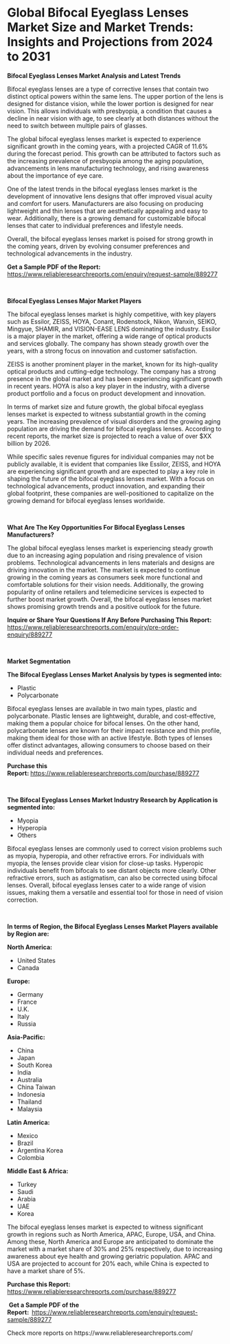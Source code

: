 <p><h1>Global Bifocal Eyeglass Lenses Market Size and Market Trends: Insights and Projections from 2024 to 2031</h1></p><p><strong>Bifocal Eyeglass Lenses Market Analysis and Latest Trends</strong></p>
<p><p>Bifocal eyeglass lenses are a type of corrective lenses that contain two distinct optical powers within the same lens. The upper portion of the lens is designed for distance vision, while the lower portion is designed for near vision. This allows individuals with presbyopia, a condition that causes a decline in near vision with age, to see clearly at both distances without the need to switch between multiple pairs of glasses.</p><p>The global bifocal eyeglass lenses market is expected to experience significant growth in the coming years, with a projected CAGR of 11.6% during the forecast period. This growth can be attributed to factors such as the increasing prevalence of presbyopia among the aging population, advancements in lens manufacturing technology, and rising awareness about the importance of eye care.</p><p>One of the latest trends in the bifocal eyeglass lenses market is the development of innovative lens designs that offer improved visual acuity and comfort for users. Manufacturers are also focusing on producing lightweight and thin lenses that are aesthetically appealing and easy to wear. Additionally, there is a growing demand for customizable bifocal lenses that cater to individual preferences and lifestyle needs.</p><p>Overall, the bifocal eyeglass lenses market is poised for strong growth in the coming years, driven by evolving consumer preferences and technological advancements in the industry.</p></p>
<p><strong>Get a Sample PDF of the Report:&nbsp;</strong> <a href="https://www.reliableresearchreports.com/enquiry/request-sample/889277">https://www.reliableresearchreports.com/enquiry/request-sample/889277</a></p>
<p>&nbsp;</p>
<p><strong>Bifocal Eyeglass Lenses Major Market Players</strong></p>
<p><p>The bifocal eyeglass lenses market is highly competitive, with key players such as Essilor, ZEISS, HOYA, Conant, Rodenstock, Nikon, Wanxin, SEIKO, Mingyue, SHAMIR, and VISION-EASE LENS dominating the industry. Essilor is a major player in the market, offering a wide range of optical products and services globally. The company has shown steady growth over the years, with a strong focus on innovation and customer satisfaction.</p><p>ZEISS is another prominent player in the market, known for its high-quality optical products and cutting-edge technology. The company has a strong presence in the global market and has been experiencing significant growth in recent years. HOYA is also a key player in the industry, with a diverse product portfolio and a focus on product development and innovation.</p><p>In terms of market size and future growth, the global bifocal eyeglass lenses market is expected to witness substantial growth in the coming years. The increasing prevalence of visual disorders and the growing aging population are driving the demand for bifocal eyeglass lenses. According to recent reports, the market size is projected to reach a value of over $XX billion by 2026.</p><p>While specific sales revenue figures for individual companies may not be publicly available, it is evident that companies like Essilor, ZEISS, and HOYA are experiencing significant growth and are expected to play a key role in shaping the future of the bifocal eyeglass lenses market. With a focus on technological advancements, product innovation, and expanding their global footprint, these companies are well-positioned to capitalize on the growing demand for bifocal eyeglass lenses worldwide.</p></p>
<p>&nbsp;</p>
<p><strong>What Are The Key Opportunities For Bifocal Eyeglass Lenses Manufacturers?</strong></p>
<p><p>The global bifocal eyeglass lenses market is experiencing steady growth due to an increasing aging population and rising prevalence of vision problems. Technological advancements in lens materials and designs are driving innovation in the market. The market is expected to continue growing in the coming years as consumers seek more functional and comfortable solutions for their vision needs. Additionally, the growing popularity of online retailers and telemedicine services is expected to further boost market growth. Overall, the bifocal eyeglass lenses market shows promising growth trends and a positive outlook for the future.</p></p>
<p><strong>Inquire or Share Your Questions If Any Before Purchasing This Report:</strong> <a href="https://www.reliableresearchreports.com/enquiry/pre-order-enquiry/889277">https://www.reliableresearchreports.com/enquiry/pre-order-enquiry/889277</a></p>
<p>&nbsp;</p>
<p><strong>Market Segmentation</strong></p>
<p><strong>The Bifocal Eyeglass Lenses Market Analysis by types is segmented into:</strong></p>
<p><ul><li>Plastic</li><li>Polycarbonate</li></ul></p>
<p><p>Bifocal eyeglass lenses are available in two main types, plastic and polycarbonate. Plastic lenses are lightweight, durable, and cost-effective, making them a popular choice for bifocal lenses. On the other hand, polycarbonate lenses are known for their impact resistance and thin profile, making them ideal for those with an active lifestyle. Both types of lenses offer distinct advantages, allowing consumers to choose based on their individual needs and preferences.</p></p>
<p><strong>Purchase this Report:&nbsp;</strong><a href="https://www.reliableresearchreports.com/purchase/889277">https://www.reliableresearchreports.com/purchase/889277</a></p>
<p>&nbsp;</p>
<p><strong>The Bifocal Eyeglass Lenses Market Industry Research by Application is segmented into:</strong></p>
<p><ul><li>Myopia</li><li>Hyperopia</li><li>Others</li></ul></p>
<p><p>Bifocal eyeglass lenses are commonly used to correct vision problems such as myopia, hyperopia, and other refractive errors. For individuals with myopia, the lenses provide clear vision for close-up tasks. Hyperopic individuals benefit from bifocals to see distant objects more clearly. Other refractive errors, such as astigmatism, can also be corrected using bifocal lenses. Overall, bifocal eyeglass lenses cater to a wide range of vision issues, making them a versatile and essential tool for those in need of vision correction.</p></p>
<p>&nbsp;</p>
<p><strong>In terms of Region, the Bifocal Eyeglass Lenses Market Players available by Region are:</strong></p>
<p>
    <p> <strong> North America: </strong>
        <ul>
            <li>United States</li>
            <li>Canada</li>
        </ul>
        </p> 
    <p> <strong> Europe: </strong>
        <ul>
            <li>Germany</li>
            <li>France</li>
            <li>U.K.</li>
            <li>Italy</li>
            <li>Russia</li>
        </ul>
        </p> 
    <p> <strong> Asia-Pacific: </strong>
        <ul>
            <li>China</li>
            <li>Japan</li>
            <li>South Korea</li>
            <li>India</li>
            <li>Australia</li>
            <li>China Taiwan</li>
            <li>Indonesia</li>
            <li>Thailand</li>
            <li>Malaysia</li>
        </ul>
        </p> 
    <p> <strong> Latin America: </strong>
        <ul>
            <li>Mexico</li>
            <li>Brazil</li>
            <li>Argentina Korea</li>
            <li>Colombia</li>
        </ul>
        </p> 
    <p> <strong> Middle East & Africa: </strong>
        <ul>
            <li>Turkey</li>
            <li>Saudi</li>
            <li>Arabia</li>
            <li>UAE</li>
            <li>Korea</li>
        </ul>
    </p>
    </p>
<p><p>The bifocal eyeglass lenses market is expected to witness significant growth in regions such as North America, APAC, Europe, USA, and China. Among these, North America and Europe are anticipated to dominate the market with a market share of 30% and 25% respectively, due to increasing awareness about eye health and growing geriatric population. APAC and USA are projected to account for 20% each, while China is expected to have a market share of 5%.</p></p>
<p><strong>Purchase this Report: </strong><a href="https://www.reliableresearchreports.com/purchase/889277">https://www.reliableresearchreports.com/purchase/889277</a></p>
<p>&nbsp;<strong>Get a Sample PDF of the Report:&nbsp;&nbsp;</strong><a href="https://www.reliableresearchreports.com/enquiry/request-sample/889277">https://www.reliableresearchreports.com/enquiry/request-sample/889277</a></p>
<p><strong></strong></p>
<p>Check more reports on https://www.reliableresearchreports.com/</p>
